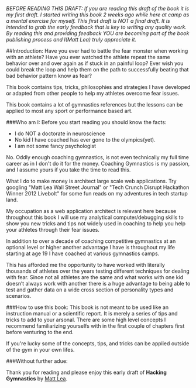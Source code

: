 _BEFORE READING THIS DRAFT: If you are reading this draft of the book it is my first draft. I started writing this book 2 weeks ago while here at camp as a mental exercise for myself. This first draft is NOT a final draft. It is intended to grab the early feedback that is key to writing any quality work. By reading this and providing feedback YOU are becoming part of the book publishing process and I(Matt Lea) truly appreciate it._


##Introduction:
Have you ever had to battle the fear monster when working with an athlete? Have you ever watched the athlete repeat the same behavior over and over again as if stuck in an painful loop? Ever wish you could break the loop and help them on the path to successfully beating that bad behavior pattern know as fear?

This book contains tips, tricks, philosophies and strategies I have developed or adapted from other people to help my athletes overcome fear issues. 

This book contains a lot of gymnastics references but the lessons can be applied to most any sport or performance based art.

###Who am I:
Before you start reading you should know the facts:

* I do NOT a doctorate in neuroscience
* No kid I have coached has ever gone to the olympics(yet).
* I am not some fancy psychologist

No. Oddly enough coaching gymnastics, is not even technically my full time career as in I don't do it for the money. Coaching Gymnastics is my passion, and I assume yours if you take the time to read this.

What I do to make money is architect large scale web applications. Try googling "Matt Lea Wall Street Journal" or "Tech Crunch Disrupt Hackathon Winner 2012 Livebolt" for some fun reads on my adventures in tech startup land.

My occupation as a web application architect is relevant here because throughout this book I will use my analytical computer/debugging skills to show you new tricks and tips not widely used in coaching to help you help your athletes through their fear issues.

In addition to over a decade of coaching competitive gymnastics at an optional level or higher another advantage I have is throughout my life starting at age 19 I have coached at various gymnastics camps. 

This has afforded me the opportunity to have worked with literally thousands of athletes over the years testing different techniques for dealing with fear. Since not all athletes are the same and what works with one kid doesn’t always work with another there is a huge advantage to being able to test and gather data on a wide cross section of personality types and scenarios.


###How to use this book:
This book is not meant to be used like an instruction manual or a scientific report. It is merely a series of tips and tricks to add to your arsonal. There are some high level concepts I recommend familiarizing yourselfs with in the first couple of chapters first before venturing to the end.

If you're lucky some of the concepts, tips, and tricks can be applied outside of the gym in your own lifes.

###Without further adue:

Thank you for reading and please enjoy this early draft of **Hacking Gymnastics** by [Matt Lea](http://shiporgetoffthepot.com?utm_source=hacking_gymnastics).


